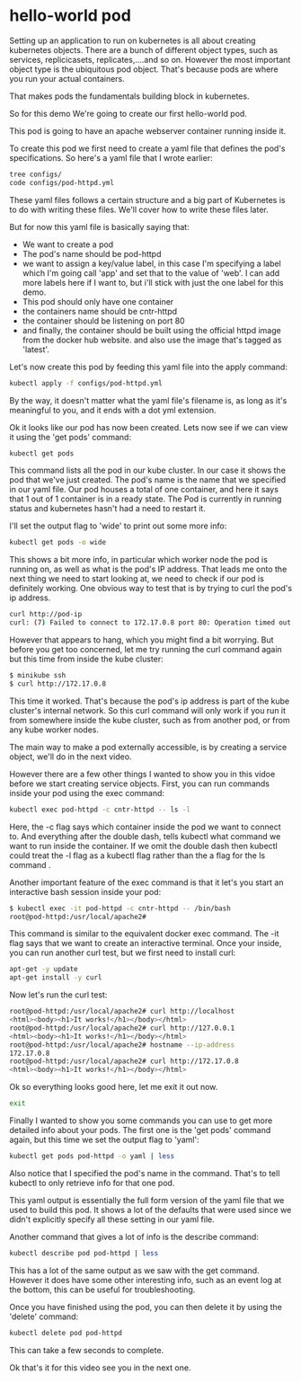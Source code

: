 # hello-world pod

Setting up an application to run on kubernetes is all about creating kubernetes objects. There are a bunch of different object types, such as services, replicicasets, replicates,....and so on. However the most important object type is the ubiquitous pod object. That's because pods are where you run your actual containers.


That makes pods the fundamentals building block in kubernetes.

So for this demo We're going to create our first hello-world pod. 

This pod is going to have an apache webserver container running inside it.

To create this pod we first need to create a yaml file that defines the pod's specifications. So here's a yaml file that I wrote earlier:

```bash
tree configs/
code configs/pod-httpd.yml
```

These yaml files follows a certain structure and a big part of Kubernetes is to do with writing these files. We'll cover how to write these files later.

But for now this yaml file is basically saying that:

- We want to create a pod
- The pod's name should be pod-httpd
- we want to assign a key/value label, in this case I'm specifying a label which I'm going call 'app' and set that to the value of 'web'. I can add more labels here if I want to, but i'll stick with just the one label for this demo.
- This pod should only have one container
- the containers name should be cntr-httpd
- the container should be listening on port 80
- and finally, the container should be built using the official httpd image from the docker hub website. and also use the image that's tagged as 'latest'.



Let's now create this pod by feeding this yaml file into the apply command:

```bash
kubectl apply -f configs/pod-httpd.yml
```

By the way, it doesn't matter what the yaml file's filename is, as long as it's meaningful to you, and it ends with a dot yml extension.

Ok it looks like our pod has now been created. Lets now see if we can view it using the 'get pods' command:

```bash
kubectl get pods
```

This command lists all the pod in our kube cluster. In our case it shows  the pod that we've just created. The pod's name is the name that we specified in our yaml file. Our pod houses a total of one container, and here it says that 1 out of 1 container is in a ready state. The Pod is currently in running status and kubernetes hasn't had a need to restart it.

I'll set the output flag to 'wide' to print out some more info:

```bash
kubectl get pods -o wide
```

This shows a bit more info, in particular which worker node the pod is running on, as well as what is the pod's IP address. That leads me onto the next thing we need to start looking at, we need to check if our pod is definitely working. One obvious way to test that is by trying to curl the pod's ip address.

```bash
curl http://pod-ip
curl: (7) Failed to connect to 172.17.0.8 port 80: Operation timed out
```

However that appears to hang, which you might find a bit worrying. But before you get too concerned, let me try running the curl command again but this time from inside the kube cluster:

```bash
$ minikube ssh
$ curl http://172.17.0.8
```

This time it worked. That's because the pod's ip address is part of the kube cluster's internal network. So this curl command will only work if you run it from somewhere inside the kube cluster, such as from another pod, or from any kube worker nodes.

The main way to make a pod externally accessible, is by creating a service object, we'll do in the next video.

However there are a few other things I wanted to show you in this vidoe before we start creating service objects. First, you can run commands inside your pod using the exec command:

```bash
kubectl exec pod-httpd -c cntr-httpd -- ls -l
```

Here, the -c flag says which container inside the pod we want to connect to. And everything after the double dash, tells kubectl what command we want to run inside the container. If we omit the double dash then kubectl could treat the -l flag as a kubectl flag rather than the a flag for the ls command .

Another important feature of the exec command is that it let's you start an interactive bash session inside your pod:


```bash
$ kubectl exec -it pod-httpd -c cntr-httpd -- /bin/bash
root@pod-httpd:/usr/local/apache2#
```

This command is similar to the equivalent docker exec command. The -it flag says that we want to create an interactive terminal. Once your inside, you can run another curl test, but we first need to install curl:


```bash
apt-get -y update
apt-get install -y curl
```

Now let's run the curl test:

```bash
root@pod-httpd:/usr/local/apache2# curl http://localhost
<html><body><h1>It works!</h1></body></html>
root@pod-httpd:/usr/local/apache2# curl http://127.0.0.1
<html><body><h1>It works!</h1></body></html>
root@pod-httpd:/usr/local/apache2# hostname --ip-address
172.17.0.8
root@pod-httpd:/usr/local/apache2# curl http://172.17.0.8
<html><body><h1>It works!</h1></body></html>
```

Ok so everything looks good here, let me exit it out now.

```bash
exit
```


Finally I wanted to show you some commands you can use to get more detailed info about your pods. The first one is the 'get pods' command again, but this time we set the output flag to 'yaml':


```bash
kubectl get pods pod-httpd -o yaml | less
```

Also notice that I specified the pod's name in the command. That's to tell kubectl to only retrieve info for that one pod.


This yaml output is essentially the full form version of the yaml file that we used to build this pod. It shows a lot of the defaults that were used since we didn't explicitly specify all these setting in our yaml file.

Another command that gives a lot of info is the describe command:

```bash
kubectl describe pod pod-httpd | less
```

This has a lot of the same output as we saw with the get command. However it does have some other interesting info, such as an event log at the bottom, this can be useful for troubleshooting.

Once you have finished using the pod, you can then delete it by using the 'delete' command:

```bash
kubectl delete pod pod-httpd
```

This can take a few seconds to complete.


Ok that's it for this video see you in the next one.
